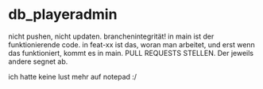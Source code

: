 # db_playeradmin
 
nicht pushen, nicht updaten. branchenintegrität!
in main ist der funktionierende code. in feat-xx ist das, woran man arbeitet, und erst wenn das funktioniert, kommt es in main. PULL REQUESTS STELLEN. Der jeweils andere segnet ab. 

ich hatte keine lust mehr auf notepad :/

